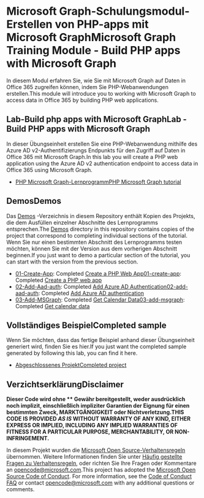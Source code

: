 # <a name="microsoft-graph-training-module---build-php-apps-with-microsoft-graph"></a><span data-ttu-id="3e077-101">Microsoft Graph-Schulungsmodul-Erstellen von PHP-apps mit Microsoft Graph</span><span class="sxs-lookup"><span data-stu-id="3e077-101">Microsoft Graph Training Module - Build PHP apps with Microsoft Graph</span></span>

<span data-ttu-id="3e077-102">In diesem Modul erfahren Sie, wie Sie mit Microsoft Graph auf Daten in Office 365 zugreifen können, indem Sie PHP-Webanwendungen erstellen.</span><span class="sxs-lookup"><span data-stu-id="3e077-102">This module will introduce you to working with Microsoft Graph to access data in Office 365 by building PHP web applications.</span></span>

## <a name="lab---build-php-apps-with-microsoft-graph"></a><span data-ttu-id="3e077-103">Lab-Build php apps with Microsoft Graph</span><span class="sxs-lookup"><span data-stu-id="3e077-103">Lab - Build PHP apps with Microsoft Graph</span></span>

<span data-ttu-id="3e077-104">In dieser Übungseinheit erstellen Sie eine PHP-Webanwendung mithilfe des Azure AD v2-Authentifizierungs Endpunkts für den Zugriff auf Daten in Office 365 mit Microsoft Graph.</span><span class="sxs-lookup"><span data-stu-id="3e077-104">In this lab you will create a PHP web application using the Azure AD v2 authentication endpoint to access data in Office 365 using Microsoft Graph.</span></span>

- [<span data-ttu-id="3e077-105">PHP Microsoft Graph-Lernprogramm</span><span class="sxs-lookup"><span data-stu-id="3e077-105">PHP Microsoft Graph tutorial</span></span>](https://docs.microsoft.com/graph/training/php-tutorial)

## <a name="demos"></a><span data-ttu-id="3e077-106">Demos</span><span class="sxs-lookup"><span data-stu-id="3e077-106">Demos</span></span>

<span data-ttu-id="3e077-107">Das [Demos](./Demos) -Verzeichnis in diesem Repository enthält Kopien des Projekts, die dem Ausfüllen einzelner Abschnitte des Lernprogramms entsprechen.</span><span class="sxs-lookup"><span data-stu-id="3e077-107">The [Demos](./Demos) directory in this repository contains copies of the project that correspond to completing individual sections of the tutorial.</span></span> <span data-ttu-id="3e077-108">Wenn Sie nur einen bestimmten Abschnitt des Lernprogramms testen möchten, können Sie mit der Version aus dem vorherigen Abschnitt beginnen.</span><span class="sxs-lookup"><span data-stu-id="3e077-108">If you just want to demo a particular section of the tutorial, you can start with the version from the previous section.</span></span>

- <span data-ttu-id="3e077-109">[01-Create-App](Demos/01-create-app): Completed [Create a PHP Web App](https://docs.microsoft.com/graph/training/php-tutorial?tutorial-step=1)</span><span class="sxs-lookup"><span data-stu-id="3e077-109">[01-create-app](Demos/01-create-app): Completed [Create a PHP web app](https://docs.microsoft.com/graph/training/php-tutorial?tutorial-step=1)</span></span>
- <span data-ttu-id="3e077-110">[02-Add-Aad-auth](Demos/02-add-aad-auth): Completed [Add Azure AD Authentication](https://docs.microsoft.com/graph/training/php-tutorial?tutorial-step=3)</span><span class="sxs-lookup"><span data-stu-id="3e077-110">[02-add-aad-auth](Demos/02-add-aad-auth): Completed [Add Azure AD authentication](https://docs.microsoft.com/graph/training/php-tutorial?tutorial-step=3)</span></span>
- <span data-ttu-id="3e077-111">[03-Add-MSGraph](Demos/03-add-msgraph): Completed [Get Calendar Data](https://docs.microsoft.com/graph/training/php-tutorial?tutorial-step=4)</span><span class="sxs-lookup"><span data-stu-id="3e077-111">[03-add-msgraph](Demos/03-add-msgraph): Completed [Get calendar data](https://docs.microsoft.com/graph/training/php-tutorial?tutorial-step=4)</span></span>

## <a name="completed-sample"></a><span data-ttu-id="3e077-112">Vollständiges Beispiel</span><span class="sxs-lookup"><span data-stu-id="3e077-112">Completed sample</span></span>

<span data-ttu-id="3e077-113">Wenn Sie möchten, dass das fertige Beispiel anhand dieser Übungseinheit generiert wird, finden Sie es hier.</span><span class="sxs-lookup"><span data-stu-id="3e077-113">If you just want the completed sample generated by following this lab, you can find it here.</span></span>

- [<span data-ttu-id="3e077-114">Abgeschlossenes Projekt</span><span class="sxs-lookup"><span data-stu-id="3e077-114">Completed project</span></span>](Demos/03-add-msgraph)

## <a name="disclaimer"></a><span data-ttu-id="3e077-115">Verzichtserklärung</span><span class="sxs-lookup"><span data-stu-id="3e077-115">Disclaimer</span></span>

<span data-ttu-id="3e077-116">**Dieser Code wird ohne \*\* Gewähr bereitgestellt, weder ausdrücklich noch implizit, einschließlich impliziter Garantien der Eignung für einen bestimmten Zweck, MARKTGÄNGIGKEIT oder Nichtverletzung.**</span><span class="sxs-lookup"><span data-stu-id="3e077-116">**THIS CODE IS PROVIDED *AS IS* WITHOUT WARRANTY OF ANY KIND, EITHER EXPRESS OR IMPLIED, INCLUDING ANY IMPLIED WARRANTIES OF FITNESS FOR A PARTICULAR PURPOSE, MERCHANTABILITY, OR NON-INFRINGEMENT.**</span></span>

<span data-ttu-id="3e077-p102">In diesem Projekt wurden die [Microsoft Open Source-Verhaltensregeln](https://opensource.microsoft.com/codeofconduct/) übernommen. Weitere Informationen finden Sie unter [Häufig gestellte Fragen zu Verhaltensregeln](https://opensource.microsoft.com/codeofconduct/faq/), oder richten Sie Ihre Fragen oder Kommentare an [opencode@microsoft.com](mailto:opencode@microsoft.com).</span><span class="sxs-lookup"><span data-stu-id="3e077-p102">This project has adopted the [Microsoft Open Source Code of Conduct](https://opensource.microsoft.com/codeofconduct/). For more information, see the [Code of Conduct FAQ](https://opensource.microsoft.com/codeofconduct/faq/) or contact [opencode@microsoft.com](mailto:opencode@microsoft.com) with any additional questions or comments.</span></span>